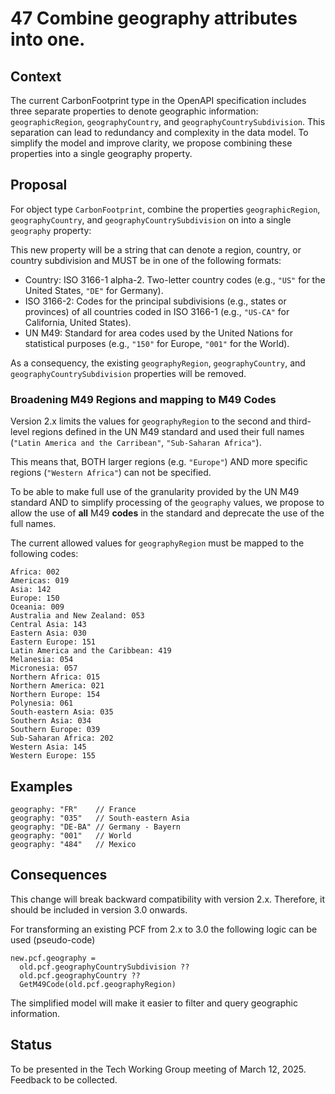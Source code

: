 # 47 Combine geography attributes into one.  

## Context
The current CarbonFootprint type in the OpenAPI specification includes three separate properties to denote geographic information: `geographicRegion`, `geographyCountry`, and `geographyCountrySubdivision`. This separation can lead to redundancy and complexity in the data model. To simplify the model and improve clarity, we propose combining these properties into a single geography property.

## Proposal
For object type `CarbonFootprint`, combine the properties `geographicRegion`, `geographyCountry`, and `geographyCountrySubdivision` on into a single `geography` property:

This new property will be a string that can denote a region, country, or country subdivision and MUST be in one of the following formats:
 - Country: ISO 3166-1 alpha-2. Two-letter country codes (e.g., `"US"` for the United States, `"DE"` for Germany).
 - ISO 3166-2: Codes for the principal subdivisions (e.g., states or provinces) of all countries coded in ISO 3166-1 (e.g., `"US-CA"` for California, United States).
 - UN M49: Standard for area codes used by the United Nations for statistical purposes (e.g., `"150"` for Europe, `"001"` for the World).

As a consequency, the existing `geographyRegion`, `geographyCountry`, and `geographyCountrySubdivision` properties will be removed.

### Broadening M49 Regions and mapping to M49 Codes

Version 2.x limits the values for `geographyRegion` to the second and third-level regions defined in the UN M49 standard and used their full names (`"Latin America and the Carribean"`, `"Sub-Saharan Africa"`).

This means that, BOTH larger regions (e.g. `"Europe"`) AND more specific regions (`"Western Africa"`) can not be specified.

To be able to make full use of the granularity provided by the UN M49 standard AND to simplify processing of the `geography` values, we propose to allow the use of **all** M49 **codes** 
in the standard and deprecate the use of the full names.

The current allowed values for `geographyRegion` must be mapped to the following codes:

```
Africa: 002
Americas: 019
Asia: 142
Europe: 150
Oceania: 009
Australia and New Zealand: 053
Central Asia: 143
Eastern Asia: 030
Eastern Europe: 151
Latin America and the Caribbean: 419
Melanesia: 054
Micronesia: 057
Northern Africa: 015
Northern America: 021
Northern Europe: 154
Polynesia: 061
South-eastern Asia: 035
Southern Asia: 034
Southern Europe: 039
Sub-Saharan Africa: 202
Western Asia: 145
Western Europe: 155
```

## Examples

``` 
geography: "FR"    // France
geography: "035"   // South-eastern Asia
geography: "DE-BA" // Germany - Bayern
geography: "001"   // World
geography: "484"   // Mexico
```

## Consequences

This change will break backward compatibility with version 2.x. Therefore, it should be included in version 3.0 onwards.

For transforming an existing PCF from 2.x to 3.0 the following logic can be used (pseudo-code)

```
new.pcf.geography = 
  old.pcf.geographyCountrySubdivision ??
  old.pcf.geographyCountry ?? 
  GetM49Code(old.pcf.geographyRegion)
```

The simplified model will make it easier to filter and query geographic information.

## Status

To be presented in the Tech Working Group meeting of March 12, 2025. Feedback to be collected. 